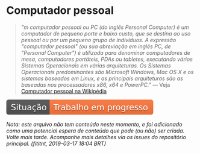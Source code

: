 # Computador pessoal
> _"m computador pessoal ou PC (do inglês Personal Computer) é um computador de
pequeno porte e baixo custo, que se destina ao uso pessoal ou por um pequeno
grupo de indivíduos. A expressão "computador pessoal" (ou sua abreviação em
inglês PC, de "Personal Computer") é utilizada para denominar computadores de
mesa, computadores portáteis, PDAs ou tabletes, executando vários Sistemas
Operacionais em várias arquiteturas. Os Sistemas Operacionais predominantes
são Microsoft Windows, Mac OS X e os sistemas baseados em Linux, e as principais
arquiteturas são as baseadas nos processadores x86, x64 e PowerPC."_
— Veja [Computador pessoal na Wikipédia](https://pt.wikipedia.org/wiki/Computador_pessoal)


![Situação: Trabalho em progresso](../imagens/badges/status-work-in-progress.svg)

_Nota: este arquivo não tem conteúdo neste momento, e foi adicionado como uma potencial espera de conteúdo que pode (ou não) ser criada. Volte mais tarde. Acompanhe mais detalhes via os issues do repositório principal. (fititnt, 2019-03-17 18:04 BRT)_

<!--
## Desenvolvimento em computador
Por questão de foco, este repositório de referências não conterá dicas de quais
ferramentas usar no sistema operacional Linux, Windows e macOS. Muito
provavelmente o que você procura já existe em outros lugares. Não é dificil
encontrar _"IDEs gratuitas para Nome-do-sistema-operacional"_, por exemplo.
Agora tente procurar no seu sistema de busca preferido como usar celular para
como plataforma de desenvolvimento. Muito provavelmente vai receber sugestão
de que você não realmente quer isso, e guias de [Desenvolvimento em smartphone](#desenvolvimento-em-smartphone) provavelmente não serão exibidos.

_TODO: melhorar descrição inicial de 'Desenvolvimento em computador' (fititnt, 2019-03-03 09:31 BRT)_

_TODO: rescrever 'Desenvolvimento em computador'; além de smartphone, também será dada atenção a quem usa computador com no máximo 2GB de RAM (fititnt, 2019-03-09 05:00 BRT)_

-->

<!--
https://techweez.com/2017/09/08/africa-most-common-smartphones/
-->